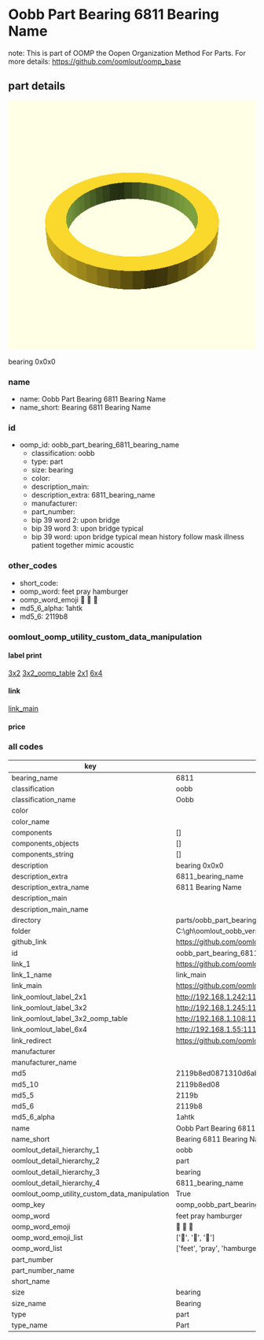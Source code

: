 # Oobb Part Bearing 6811 Bearing Name  

note: This is part of OOMP the Oopen Organization Method For Parts. For more details: https://github.com/oomlout/oomp_base

##  part details
  

[![](3dpr.png)](3dpr.png)

bearing 0x0x0



### name
* name: Oobb Part Bearing 6811 Bearing Name
* name_short: Bearing 6811 Bearing Name
### id
* oomp_id: oobb_part_bearing_6811_bearing_name
  * classification: oobb
  * type: part
  * size: bearing
  * color: 
  * description_main: 
  * description_extra: 6811_bearing_name
  * manufacturer: 
  * part_number: 
  * bip 39 word 2: upon bridge
  * bip 39 word 3: upon bridge typical
  * bip 39 word: upon bridge typical mean history follow mask illness patient together mimic acoustic

### other_codes
* short_code: 
* oomp_word: feet pray hamburger
* oomp_word_emoji :feet: :pray: :hamburger:
* md5_6_alpha: 1ahtk
* md5_6: 2119b8






### oomlout_oomp_utility_custom_data_manipulation
#### label print
[3x2](http://192.168.1.245:1112/?label=oomp%201ahtk)
[3x2_oomp_table](http://192.168.1.108:1112/?label=oomp%201ahtk)
[2x1](http://192.168.1.242:1112/?label=oomp%201ahtk)
[6x4](http://192.168.1.55:1112/?label=oomp%201ahtk)    

#### link

[link_main](https://github.com/oomlout/oomlout_oobb_version_4_generated_parts/tree/main/navigation_oomp/oobb/part/bearing//6811_bearing_name/part)                              

#### price







### all codes 
| key | value |  
| --- | --- |  
| bearing_name | 6811 |  
| classification | oobb |  
| classification_name | Oobb |  
| color |  |  
| color_name |  |  
| components | [] |  
| components_objects | [] |  
| components_string | [] |  
| description | bearing 0x0x0 |  
| description_extra | 6811_bearing_name |  
| description_extra_name | 6811 Bearing Name |  
| description_main |  |  
| description_main_name |  |  
| directory | parts/oobb_part_bearing_6811_bearing_name |  
| folder | C:\gh\oomlout_oobb_version_4_generated_parts\parts\oobb_part_bearing_6811_bearing_name |  
| github_link | https://github.com/oomlout/oomlout_oomp_part_src/tree/main/parts/oobb_part_bearing_6811_bearing_name |  
| id | oobb_part_bearing_6811_bearing_name |  
| link_1 | https://github.com/oomlout/oomlout_oobb_version_4_generated_parts/tree/main/navigation_oomp/oobb/part/bearing//6811_bearing_name/part |  
| link_1_name | link_main |  
| link_main | https://github.com/oomlout/oomlout_oobb_version_4_generated_parts/tree/main/navigation_oomp/oobb/part/bearing//6811_bearing_name/part |  
| link_oomlout_label_2x1 | http://192.168.1.242:1112/?label=oomp%201ahtk |  
| link_oomlout_label_3x2 | http://192.168.1.245:1112/?label=oomp%201ahtk |  
| link_oomlout_label_3x2_oomp_table | http://192.168.1.108:1112/?label=oomp%201ahtk |  
| link_oomlout_label_6x4 | http://192.168.1.55:1112/?label=oomp%201ahtk |  
| link_redirect | https://github.com/oomlout/oomlout_oobb_version_4_generated_parts/tree/main/parts/hardware_bearing_6811 |  
| manufacturer |  |  
| manufacturer_name |  |  
| md5 | 2119b8ed0871310d6ab6189dd7c6f777 |  
| md5_10 | 2119b8ed08 |  
| md5_5 | 2119b |  
| md5_6 | 2119b8 |  
| md5_6_alpha | 1ahtk |  
| name | Oobb Part Bearing 6811 Bearing Name |  
| name_short | Bearing 6811 Bearing Name |  
| oomlout_detail_hierarchy_1 | oobb |  
| oomlout_detail_hierarchy_2 | part |  
| oomlout_detail_hierarchy_3 | bearing |  
| oomlout_detail_hierarchy_4 | 6811_bearing_name |  
| oomlout_oomp_utility_custom_data_manipulation | True |  
| oomp_key | oomp_oobb_part_bearing_6811_bearing_name |  
| oomp_word | feet pray hamburger |  
| oomp_word_emoji | :feet: :pray: :hamburger: |  
| oomp_word_emoji_list | [':feet:', ':pray:', ':hamburger:'] |  
| oomp_word_list | ['feet', 'pray', 'hamburger'] |  
| part_number |  |  
| part_number_name |  |  
| short_name |  |  
| size | bearing |  
| size_name | Bearing |  
| type | part |  
| type_name | Part |  
